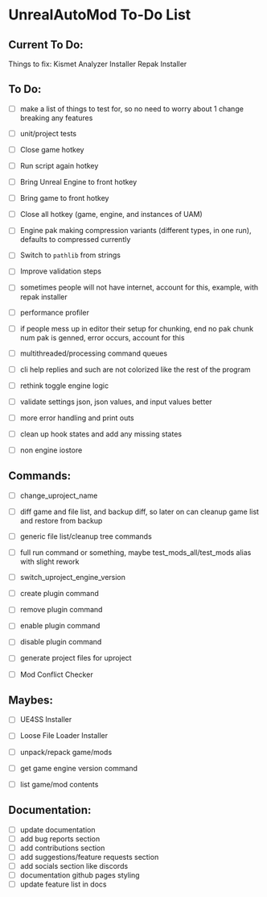 # UnrealAutoMod To-Do List


## Current To Do: 

Things to fix:
Kismet Analyzer Installer
Repak Installer


## To Do:
- [ ] make a list of things to test for, so no need to worry about 1 change breaking any features
- [ ] unit/project tests
- [ ] Close game hotkey
- [ ] Run script again hotkey
- [ ] Bring Unreal Engine to front hotkey
- [ ] Bring game to front hotkey
- [ ] Close all hotkey (game, engine, and instances of UAM)
- [ ] Engine pak making compression variants (different types, in one run), defaults to compressed currently
- [ ] Switch to `pathlib` from strings
- [ ] Improve validation steps
- [ ] sometimes people will not have internet, account for this, example, with repak installer
- [ ] performance profiler
- [ ] if people mess up in editor their setup for chunking, end no pak chunk num pak is genned, error occurs, account for this
- [ ] multithreaded/processing command queues
- [ ] cli help replies and such are not colorized like the rest of the program
- [ ] rethink toggle engine logic
- [ ] validate settings json, json values, and input values better
- [ ] more error handling and print outs
- [ ] clean up hook states and add any missing states
- [ ] non engine iostore


## Commands:
- [ ] change_uproject_name
- [ ] diff game and file list, and backup diff, so later on can cleanup game list and restore from backup
- [ ] generic file list/cleanup tree commands
- [ ] full run command or something, maybe test_mods_all/test_mods alias with slight rework
- [ ] switch_uproject_engine_version
- [ ] create plugin command
- [ ] remove plugin command
- [ ] enable plugin command
- [ ] disable plugin command
- [ ] generate project files for uproject
- [ ] Mod Conflict Checker


## Maybes:
- [ ] UE4SS Installer
- [ ] Loose File Loader Installer
- [ ] unpack/repack game/mods
- [ ] get game engine version command
- [ ] list game/mod contents


## Documentation:
- [ ] update documentation
- [ ] add bug reports section
- [ ] add contributions section
- [ ] add suggestions/feature requests section
- [ ] add socials section like discords
- [ ] documentation github pages styling
- [ ] update feature list in docs
